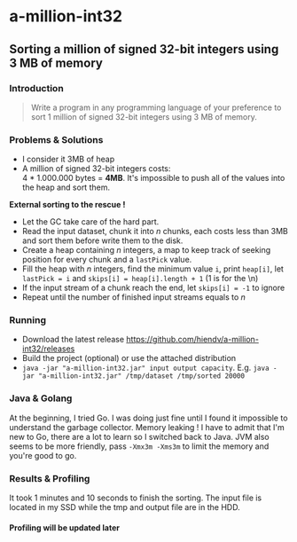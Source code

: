 # a-million-int32
## Sorting a million of signed 32-bit integers using 3 MB of memory

### Introduction
> Write a program in any programming language of your preference to sort 1 million of signed 32-bit integers using 3 MB of memory.

### Problems & Solutions
- I consider it 3MB of heap
- A million of signed 32-bit integers costs:  
4 * 1.000.000 bytes = **4MB**. It's impossible to push all of the values into the heap and sort them.  

**External sorting to the rescue !**
- Let the GC take care of the hard part.
- Read the input dataset, chunk it into *n* chunks, each costs less than 3MB and sort them before write them to the disk.
- Create a heap containing *n* integers, a map to keep track of seeking position for every chunk and a `lastPick` value.
- Fill the heap with *n* integers, find the minimum value `i`, print `heap[i]`, let `lastPick = i` and `skips[i] = heap[i].length + 1` (1 is for the \n)
- If the input stream of a chunk reach the end, let `skips[i] = -1` to ignore
- Repeat until the number of finished input streams equals to *n*

### Running
- Download the latest release https://github.com/hiendv/a-million-int32/releases
- Build the project (optional) or use the attached distribution
- `java -jar "a-million-int32.jar" input output capacity`.  E.g. `java -jar "a-million-int32.jar" /tmp/dataset /tmp/sorted 20000`  
 
### Java & Golang
At the beginning, I tried Go.
I was doing just fine until I found it impossible to understand the garbage collector. Memory leaking !
I have to admit that I'm new to Go, there are a lot to learn so I switched back to Java.
JVM also seems to be more friendly, pass `-Xmx3m -Xms3m` to limit the memory and you're good to go.

### Results & Profiling
It took 1 minutes and 10 seconds to finish the sorting.
The input file is located in my SSD while the tmp and output file are in the HDD.
#### Profiling will be updated later
